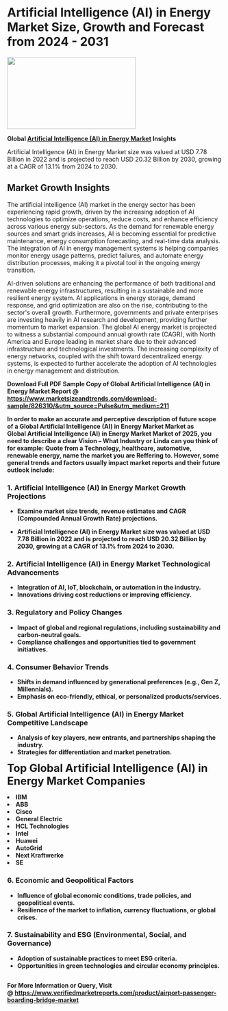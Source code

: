 <H1>Artificial Intelligence (AI) in Energy Market Size, Growth and Forecast from 2024 - 2031</H1><img class="aligncenter size-medium wp-image-584254" src="https://thirdeyenews.in/wp-content/uploads/2024/09/Global-Market-Research-300x168.jpeg" alt="" width="300" height="168" /><p><strong>Global&nbsp;<a href="https://www.marketsizeandtrends.com/download-sample/826310/&amp;utm_source=Pulse&amp;utm_medium=211">Artificial Intelligence (AI) in Energy Market</a> Insights</strong></p><p>Artificial Intelligence (AI) in Energy Market size was valued at USD 7.78 Billion in 2022 and is projected to reach USD 20.32 Billion by 2030, growing at a CAGR of 13.1% from 2024 to 2030.</p><p><h2>Market Growth Insights</h2> <p>The artificial intelligence (AI) market in the energy sector has been experiencing rapid growth, driven by the increasing adoption of AI technologies to optimize operations, reduce costs, and enhance efficiency across various energy sub-sectors. As the demand for renewable energy sources and smart grids increases, AI is becoming essential for predictive maintenance, energy consumption forecasting, and real-time data analysis. The integration of AI in energy management systems is helping companies monitor energy usage patterns, predict failures, and automate energy distribution processes, making it a pivotal tool in the ongoing energy transition.</p> <p><strong></strong></p> <p>AI-driven solutions are enhancing the performance of both traditional and renewable energy infrastructures, resulting in a sustainable and more resilient energy system. AI applications in energy storage, demand response, and grid optimization are also on the rise, contributing to the sector's overall growth. Furthermore, governments and private enterprises are investing heavily in AI research and development, providing further momentum to market expansion. The global AI energy market is projected to witness a substantial compound annual growth rate (CAGR), with North America and Europe leading in market share due to their advanced infrastructure and technological investments. The increasing complexity of energy networks, coupled with the shift toward decentralized energy systems, is expected to further accelerate the adoption of AI technologies in energy management and distribution.</p> <p><strong></p><p><span class=""><strong>Download Full PDF Sample Copy of Global Artificial Intelligence (AI) in Energy Market Report</strong> @ <a href="https://www.marketsizeandtrends.com/download-sample/826310/&amp;utm_source=Pulse&amp;utm_medium=211" target="_blank">https://www.marketsizeandtrends.com/download-sample/826310/&amp;utm_source=Pulse&amp;utm_medium=211</a></span></p><p>In order to make an accurate and perceptive description of future scope of a Global&nbsp;Artificial Intelligence (AI) in Energy Market Market as Global&nbsp;Artificial Intelligence (AI) in Energy Market Market of 2025, you need to describe a clear Vision &ndash; What Industry or Linda can you think of for example: Quote from a Technology, healthcare, automotive, renewable energy, name the market you are Reffering to. However, some general trends and factors usually impact market reports and their future outlook include:</p><h3>1.&nbsp;<strong>Artificial Intelligence (AI) in Energy Market Growth Projections</strong></h3><ul><li>Examine market size trends, revenue estimates and CAGR (Compounded Annual Growth Rate) projections.</li><li><p>Artificial Intelligence (AI) in Energy Market size was valued at USD 7.78 Billion in 2022 and is projected to reach USD 20.32 Billion by 2030, growing at a CAGR of 13.1% from 2024 to 2030.</p></li></ul><h3>2.&nbsp;<strong>Artificial Intelligence (AI) in Energy Market Technological Advancements</strong></h3><ul><li>Integration of AI, IoT, blockchain, or automation in the industry.</li><li>Innovations driving cost reductions or improving efficiency.</li></ul><h3>3.&nbsp;<strong>Regulatory and Policy Changes</strong></h3><ul><li>Impact of global and regional regulations, including sustainability and carbon-neutral goals.</li><li>Compliance challenges and opportunities tied to government initiatives.</li></ul><h3>4.&nbsp;<strong>Consumer Behavior Trends</strong></h3><ul><li>Shifts in demand influenced by generational preferences (e.g., Gen Z, Millennials).</li><li>Emphasis on eco-friendly, ethical, or personalized products/services.</li></ul><h3>5.&nbsp;<strong>Global Artificial Intelligence (AI) in Energy Market Competitive Landscape</strong></h3><ul><li>Analysis of key players, new entrants, and partnerships shaping the industry.</li><li>Strategies for differentiation and market penetration.</li></ul><p data-pm-slice="1 1 []"><span style="color: inherit; font-family: inherit; font-size: 25px;">Top Global Artificial Intelligence (AI) in Energy Market Companies</span></p><div class="" data-test-id=""><p><li>IBM</li><li> ABB</li><li> Cisco</li><li> General Electric</li><li> HCL Technologies</li><li> Intel</li><li> Huawei</li><li> AutoGrid</li><li> Next Kraftwerke</li><li> SE</li></p></div><h3>6.&nbsp;<strong>Economic and Geopolitical Factors</strong></h3><ul><li>Influence of global economic conditions, trade policies, and geopolitical events.</li><li>Resilience of the market to inflation, currency fluctuations, or global crises.</li></ul><h3>7.&nbsp;<strong>Sustainability and ESG (Environmental, Social, and Governance)</strong></h3><ul><li>Adoption of sustainable practices to meet ESG criteria.</li><li>Opportunities in green technologies and circular economy principles.</li></ul><h2><strong style="font-size: 14px;">For More Information or Query, Visit @&nbsp;</strong><a style="background-color: #ffffff; font-size: 14px;" href="https://www.marketsizeandtrends.com/report/artificial-intelligence-ai-in-energy-market/" target="_blank">https://www.verifiedmarketreports.com/product/airport-passenger-boarding-bridge-market</a></h2>
